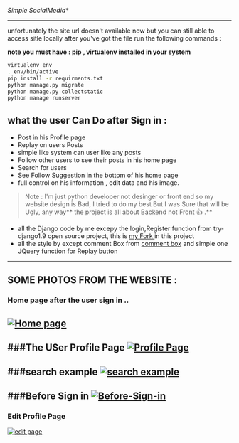 *Simple SocialMedia**

------------


unfortunately the site url doesn't available now but you can still able to access sitle locally
after you've got the file run the following commands :


**note you must have : pip , virtualenv installed in your system**

```bash
virtualenv env 
. env/bin/active 
pip install -r requirments.txt
python manage.py migrate
python manage.py collectstatic 
python manage runserver
```

## what the user Can Do after Sign in  : 
- Post in his Profile page
- Replay on users Posts
- simple like system can user like any posts
- Follow other users to see their posts in his home page
- Search for users
- See Follow  Suggestion in the bottom of his home page
- full control on his information , edit data and his image.

>  Note : I'm just python developer not desinger or front end  so my website design is Bad, I tried to do my best But I was Sure that  will be Ugly, any way** the project is all about Backend not Front  :+1:  .**

- all the Django code by me excepy the login,Register function from try-django1.9 open source project, this is [my Fork ](https://github.com/AmrAnwar/try-django-19-Amr-Anwar-try "my Fork ")in this project
- all the style by except comment Box from [comment box](https://bootsnipp.com/snippets/featured/user-comment-example "comment box") and simple  one JQuery function for Replay button
---------------
## SOME PHOTOS FROM THE WEBSITE :

### Home page after the user sign in ..
[![Home page](http://www5.0zz0.com/2017/06/29/09/432514054.png "Home page")](http://www5.0zz0.com/2017/06/29/09/432514054.png "Home page")
---------------
###The USer Profile Page
[![Profile Page](http://www12.0zz0.com/2017/06/29/09/823013077.png "Profile Page")](http://www12.0zz0.com/2017/06/29/09/823013077.png "Profile Page")
---------------
###search example
[![search example](http://www12.0zz0.com/2017/06/29/09/527219927.png "search example")](http://www12.0zz0.com/2017/06/29/09/527219927.png "search example")
-------------------------
###Before Sign in
[![Before-Sign-in](http://www14.0zz0.com/2017/06/29/09/612550591.png "Before-Sign-in")](http://www14.0zz0.com/2017/06/29/09/612550591.png "Before-Sign-in")
---------------
### Edit Profile Page
[![edit page](http://www11.0zz0.com/2017/06/29/09/495618193.png  "edit page" )](http://www11.0zz0.com/2017/06/29/09/495618193.png "edit page")

